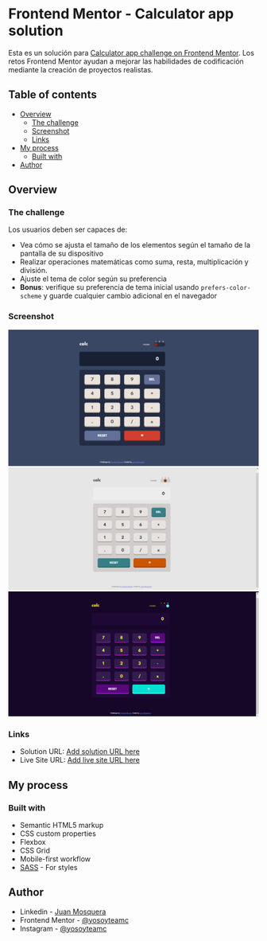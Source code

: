 # Frontend Mentor - Calculator app solution

Esta es un solución para [Calculator app challenge on Frontend Mentor](https://www.frontendmentor.io/challenges/calculator-app-9lteq5N29). Los retos Frontend Mentor ayudan a mejorar las habilidades de codificación mediante la creación de proyectos realistas.

## Table of contents

- [Overview](#overview)
  - [The challenge](#the-challenge)
  - [Screenshot](#screenshot)
  - [Links](#links)
- [My process](#my-process)
  - [Built with](#built-with)
- [Author](#author)

## Overview

### The challenge 

Los usuarios deben ser capaces de:

- Vea cómo se ajusta el tamaño de los elementos según el tamaño de la pantalla de su dispositivo
- Realizar operaciones matemáticas como suma, resta, multiplicación y división.
- Ajuste el tema de color según su preferencia
- **Bonus**: verifique su preferencia de tema inicial usando `prefers-color-scheme` y guarde cualquier cambio adicional en el navegador

### Screenshot

![](./screenshot1.png)
![](./screenshot2.png)
![](./screenshot3.png)

### Links

- Solution URL: [Add solution URL here](https://your-solution-url.com)
- Live Site URL: [Add live site URL here](https://your-live-site-url.com)

## My process

### Built with

- Semantic HTML5 markup
- CSS custom properties
- Flexbox
- CSS Grid
- Mobile-first workflow
- [SASS](https://sass-lang.com) - For styles

## Author

- Linkedin - [Juan Mosquera](https://www.linkedin.com/in/juanmosquera98/)
- Frontend Mentor - [@yosoyteamc](https://www.frontendmentor.io/profile/Yosoyteamc)
- Instagram - [@yosoyteamc](https://www.instagram.com/yosoyteamc/)

